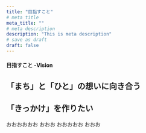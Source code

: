 ```yaml
---
title: "目指すこと"
# meta title
meta_title: ""
# meta description
description: "This is meta description"
# save as draft
draft: false
---
```


#### 目指すこと -Vision

## 「まち」と「ひと」の想いに向き合う
## 「きっかけ」を作りたい

おおおおおお
おおお
おおおおお
おおお